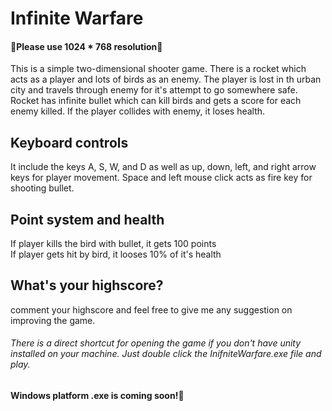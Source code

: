 # Infinite Warfare

<h4>🙌Please use 1024 * 768 resolution🙌</h4>

This is a simple two-dimensional shooter game. There is a rocket which acts as a player and lots of birds as an enemy. The player is lost in th urban city
and travels through enemy for it's attempt to go somewhere safe. Rocket has infinite bullet which can kill birds and gets a score for each enemy
killed. If the player collides with enemy, it loses health.

<h2>Keyboard controls</h2>
It include the keys A, S, W, and D as well as up, down, left, and right arrow keys for player movement. Space and left mouse click acts as 
fire key for shooting bullet. 

<h2>Point system and health</h2>
If player kills the bird with bullet, it gets 100 points<br>If player gets hit by bird, it looses 10% of it's health

<h2>What's your highscore?</h2>
comment your highscore and feel free to give me any suggestion on improving the game.

<h6>There is a direct shortcut for opening the game if you don't have unity installed on your machine. Just double click the 
InifniteWarfare.exe file and play.</h6>


<h4>Windows platform .exe is coming soon!💯</h4>


